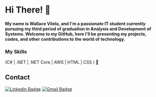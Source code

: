  <h1>Hi There! 👋</h1>
 <h4>My name is Wallace Vilela, and I'm a passionate IT student currently pursuing my third period of graduation in Analysis and Development of Systems. Welcome to my GitHub, here I'll be presenting my projects, codes, and other contributions to the world of technology.</h4>

### My Skills
(C# | .NET | .NET Core  | AWS | HTML | CSS ) 🚀

## Contact
[![Linkedin Badge](https://img.shields.io/badge/-LinkedIn-6633cc?style=flat-square&logo=Linkedin&logoColor=white&link=https://www.linkedin.com/in/wallace-vilela-538728247/)](https://www.linkedin.com/in/wallace-vilela-538728247/)
[![Gmail Badge](https://img.shields.io/badge/-wallace.vilela9@gmail.com-6633cc?style=flat-square&logo=Gmail&logoColor=white&link=mailto:wallace.vilela9@gmail.com)](mailto:wallace.vilela9@gmail.com)
